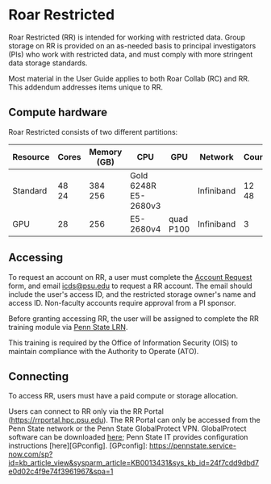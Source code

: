 # Roar Restricted

Roar Restricted (RR) is intended for working with restricted data.
Group storage on RR is provided on an as-needed basis 
to principal investigators (PIs) who work with restricted data,
and must comply with more stringent data storage standards.

Most material in the User Guide 
applies to both Roar Collab (RC) and RR.
This addendum addresses items unique to RR.

## Compute hardware

Roar Restricted consists of two different partitions:

| Resource | Cores | Memory (GB) | CPU | GPU | Network | Count |
| ---- | ---- | ---- | ---- | ---- | ---- | ---- |
| Standard | 48 <br> 24 | 384 <br> 256 | Gold 6248R <br> E5-2680v3 | | Infiniband | 12 <br> 48 |
| GPU | 28 | 256 | E5-2680v4 | quad P100 | Infiniband | 3 |


## Accessing

To request an account on RR, a user must complete the 
[Account Request](https://accounts.aci.ics.psu.edu) form, 
and email <icds@psu.edu> to request a RR account.
The email should include the user's access ID, 
and the restricted storage owner's name and access ID.
Non-faculty accounts require approval from a PI sponsor. 

Before granting accessing RR, the user will be assigned to complete the RR training module
via [Penn State LRN](https://lrn.psu.edu).

This training is required by the Office of Information Security (OIS) 
to maintain compliance with the Authority to Operate (ATO).

## Connecting

To access RR, users must have a paid compute or storage allocation.

Users can connect to RR only via the RR Portal (<https://rrportal.hpc.psu.edu>).
The RR Portal can only be accessed from the Penn State network 
or the Penn State GlobalProtect VPN. 
GlobalProtect software can be downloaded [here](https://www.it.psu.edu/software/);
Penn State IT provides configuration instructions [here][GPconfig].
[GPconfig]: https://pennstate.service-now.com/sp?id=kb_article_view&sysparm_article=KB0013431&sys_kb_id=24f7cdd9dbd7e0d02c4f9e74f3961967&spa=1 
